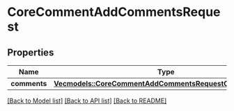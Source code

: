 # CoreCommentAddCommentsRequest

## Properties

Name | Type | Description | Notes
------------ | ------------- | ------------- | -------------
**comments** | [**Vec<models::CoreCommentAddCommentsRequestCommentsInner>**](core_comment_add_comments_request_comments_inner.md) |  | 

[[Back to Model list]](../README.md#documentation-for-models) [[Back to API list]](../README.md#documentation-for-api-endpoints) [[Back to README]](../README.md)


